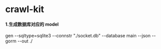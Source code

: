 # crawl-kit



#### 1.生成数据库对应的 model

gen --sqltype=sqlite3  --connstr "./socket.db" --database main --json --gorm --out ./

